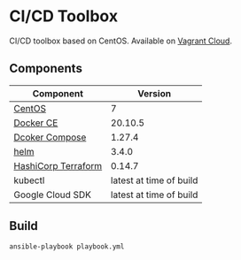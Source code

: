 CI/CD Toolbox
=============

CI/CD toolbox based on CentOS. Available on [Vagrant Cloud](https://app.vagrantup.com/btse/boxes/ci-cd-toolbox).

## Components

| Component           | Version |
| ------------------- | ------- |
| [CentOS             ](https://app.vagrantup.com/bento/boxes/centos-7)           | 7       |
| [Docker CE          ](https://github.com/bt5e/ansible-role-docker-ce)           | 20.10.5 |
| [Dcoker Compose     ](https://github.com/bt5e/ansible-role-docker-compose)      | 1.27.4  |
| [helm               ](https://github.com/bt5e/ansible-role-k8s-helm)            | 3.4.0   |
| [HashiCorp Terraform](https://github.com/bt5e/ansible-role-hashicorp-terraform) | 0.14.7  |
|  kubectl                                                                        | latest at time of build |
|  Google Cloud SDK                                                               | latest at time of build |

## Build

    ansible-playbook playbook.yml
